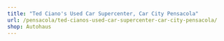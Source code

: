 ```yaml
---
title: "Ted Ciano's Used Car Supercenter, Car City Pensacola"
url: /pensacola/ted-cianos-used-car-supercenter-car-city-pensacola/
shop: Autohaus
---
```

